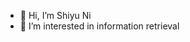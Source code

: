 - 👋 Hi, I’m Shiyu Ni
- 👀 I’m interested in information retrieval


<!---
ShiyuNee/ShiyuNee is a ✨ special ✨ repository because its `README.md` (this file) appears on your GitHub profile.
You can click the Preview link to take a look at your changes.
--->
